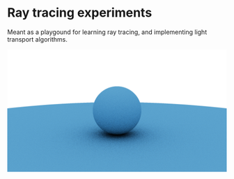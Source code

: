 # Ray tracing experiments

Meant as a playgound for learning ray tracing, and implementing light transport algorithms.

![sample image](out.png?raw=true "Title")
